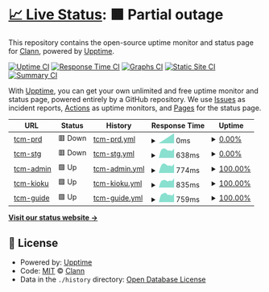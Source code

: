 # [📈 Live Status](https://clann-inc.github.io/tcm-upptime): <!--live status--> **🟧 Partial outage**

This repository contains the open-source uptime monitor and status page for [Clann](https://clann-inc.com/), powered by [Upptime](https://github.com/upptime/upptime).

[![Uptime CI](https://github.com/clann-inc/tcm-upptime/workflows/Uptime%20CI/badge.svg)](https://github.com/clann-inc/tcm-upptime/actions?query=workflow%3A%22Uptime+CI%22)
[![Response Time CI](https://github.com/clann-inc/tcm-upptime/workflows/Response%20Time%20CI/badge.svg)](https://github.com/clann-inc/tcm-upptime/actions?query=workflow%3A%22Response+Time+CI%22)
[![Graphs CI](https://github.com/clann-inc/tcm-upptime/workflows/Graphs%20CI/badge.svg)](https://github.com/clann-inc/tcm-upptime/actions?query=workflow%3A%22Graphs+CI%22)
[![Static Site CI](https://github.com/clann-inc/tcm-upptime/workflows/Static%20Site%20CI/badge.svg)](https://github.com/clann-inc/tcm-upptime/actions?query=workflow%3A%22Static+Site+CI%22)
[![Summary CI](https://github.com/clann-inc/tcm-upptime/workflows/Summary%20CI/badge.svg)](https://github.com/clann-inc/tcm-upptime/actions?query=workflow%3A%22Summary+CI%22)

With [Upptime](https://upptime.js.org), you can get your own unlimited and free uptime monitor and status page, powered entirely by a GitHub repository. We use [Issues](https://github.com/clann-inc/tcm-upptime/issues) as incident reports, [Actions](https://github.com/clann-inc/tcm-upptime/actions) as uptime monitors, and [Pages](https://clann-inc.github.io/tcm-upptime) for the status page.

<!--start: status pages-->
<!-- This summary is generated by Upptime (https://github.com/upptime/upptime) -->
<!-- Do not edit this manually, your changes will be overwritten -->
<!-- prettier-ignore -->
| URL | Status | History | Response Time | Uptime |
| --- | ------ | ------- | ------------- | ------ |
| <img alt="" src="https://icons.duckduckgo.com/ip3/tcm-prd.clann.dev.ico" height="13"> [tcm-prd](https://tcm-prd.clann.dev/) | 🟥 Down | [tcm-prd.yml](https://github.com/clann-inc/tcm-upptime/commits/HEAD/history/tcm-prd.yml) | <details><summary><img alt="Response time graph" src="./graphs/tcm-prd/response-time-week.png" height="20"> 0ms</summary><br><a href="https://clann-inc.github.io/tcm-upptime/history/tcm-prd"><img alt="Response time 602" src="https://img.shields.io/endpoint?url=https%3A%2F%2Fraw.githubusercontent.com%2Fclann-inc%2Ftcm-upptime%2FHEAD%2Fapi%2Ftcm-prd%2Fresponse-time.json"></a><br><a href="https://clann-inc.github.io/tcm-upptime/history/tcm-prd"><img alt="24-hour response time 0" src="https://img.shields.io/endpoint?url=https%3A%2F%2Fraw.githubusercontent.com%2Fclann-inc%2Ftcm-upptime%2FHEAD%2Fapi%2Ftcm-prd%2Fresponse-time-day.json"></a><br><a href="https://clann-inc.github.io/tcm-upptime/history/tcm-prd"><img alt="7-day response time 0" src="https://img.shields.io/endpoint?url=https%3A%2F%2Fraw.githubusercontent.com%2Fclann-inc%2Ftcm-upptime%2FHEAD%2Fapi%2Ftcm-prd%2Fresponse-time-week.json"></a><br><a href="https://clann-inc.github.io/tcm-upptime/history/tcm-prd"><img alt="30-day response time 602" src="https://img.shields.io/endpoint?url=https%3A%2F%2Fraw.githubusercontent.com%2Fclann-inc%2Ftcm-upptime%2FHEAD%2Fapi%2Ftcm-prd%2Fresponse-time-month.json"></a><br><a href="https://clann-inc.github.io/tcm-upptime/history/tcm-prd"><img alt="1-year response time 602" src="https://img.shields.io/endpoint?url=https%3A%2F%2Fraw.githubusercontent.com%2Fclann-inc%2Ftcm-upptime%2FHEAD%2Fapi%2Ftcm-prd%2Fresponse-time-year.json"></a></details> | <details><summary><a href="https://clann-inc.github.io/tcm-upptime/history/tcm-prd">0.00%</a></summary><a href="https://clann-inc.github.io/tcm-upptime/history/tcm-prd"><img alt="All-time uptime 56.05%" src="https://img.shields.io/endpoint?url=https%3A%2F%2Fraw.githubusercontent.com%2Fclann-inc%2Ftcm-upptime%2FHEAD%2Fapi%2Ftcm-prd%2Fuptime.json"></a><br><a href="https://clann-inc.github.io/tcm-upptime/history/tcm-prd"><img alt="24-hour uptime 0.00%" src="https://img.shields.io/endpoint?url=https%3A%2F%2Fraw.githubusercontent.com%2Fclann-inc%2Ftcm-upptime%2FHEAD%2Fapi%2Ftcm-prd%2Fuptime-day.json"></a><br><a href="https://clann-inc.github.io/tcm-upptime/history/tcm-prd"><img alt="7-day uptime 0.00%" src="https://img.shields.io/endpoint?url=https%3A%2F%2Fraw.githubusercontent.com%2Fclann-inc%2Ftcm-upptime%2FHEAD%2Fapi%2Ftcm-prd%2Fuptime-week.json"></a><br><a href="https://clann-inc.github.io/tcm-upptime/history/tcm-prd"><img alt="30-day uptime 56.05%" src="https://img.shields.io/endpoint?url=https%3A%2F%2Fraw.githubusercontent.com%2Fclann-inc%2Ftcm-upptime%2FHEAD%2Fapi%2Ftcm-prd%2Fuptime-month.json"></a><br><a href="https://clann-inc.github.io/tcm-upptime/history/tcm-prd"><img alt="1-year uptime 56.05%" src="https://img.shields.io/endpoint?url=https%3A%2F%2Fraw.githubusercontent.com%2Fclann-inc%2Ftcm-upptime%2FHEAD%2Fapi%2Ftcm-prd%2Fuptime-year.json"></a></details>
| <img alt="" src="https://icons.duckduckgo.com/ip3/tcm-stg.clann.dev.ico" height="13"> [tcm-stg](https://tcm-stg.clann.dev/) | 🟥 Down | [tcm-stg.yml](https://github.com/clann-inc/tcm-upptime/commits/HEAD/history/tcm-stg.yml) | <details><summary><img alt="Response time graph" src="./graphs/tcm-stg/response-time-week.png" height="20"> 638ms</summary><br><a href="https://clann-inc.github.io/tcm-upptime/history/tcm-stg"><img alt="Response time 595" src="https://img.shields.io/endpoint?url=https%3A%2F%2Fraw.githubusercontent.com%2Fclann-inc%2Ftcm-upptime%2FHEAD%2Fapi%2Ftcm-stg%2Fresponse-time.json"></a><br><a href="https://clann-inc.github.io/tcm-upptime/history/tcm-stg"><img alt="24-hour response time 568" src="https://img.shields.io/endpoint?url=https%3A%2F%2Fraw.githubusercontent.com%2Fclann-inc%2Ftcm-upptime%2FHEAD%2Fapi%2Ftcm-stg%2Fresponse-time-day.json"></a><br><a href="https://clann-inc.github.io/tcm-upptime/history/tcm-stg"><img alt="7-day response time 638" src="https://img.shields.io/endpoint?url=https%3A%2F%2Fraw.githubusercontent.com%2Fclann-inc%2Ftcm-upptime%2FHEAD%2Fapi%2Ftcm-stg%2Fresponse-time-week.json"></a><br><a href="https://clann-inc.github.io/tcm-upptime/history/tcm-stg"><img alt="30-day response time 595" src="https://img.shields.io/endpoint?url=https%3A%2F%2Fraw.githubusercontent.com%2Fclann-inc%2Ftcm-upptime%2FHEAD%2Fapi%2Ftcm-stg%2Fresponse-time-month.json"></a><br><a href="https://clann-inc.github.io/tcm-upptime/history/tcm-stg"><img alt="1-year response time 595" src="https://img.shields.io/endpoint?url=https%3A%2F%2Fraw.githubusercontent.com%2Fclann-inc%2Ftcm-upptime%2FHEAD%2Fapi%2Ftcm-stg%2Fresponse-time-year.json"></a></details> | <details><summary><a href="https://clann-inc.github.io/tcm-upptime/history/tcm-stg">0.00%</a></summary><a href="https://clann-inc.github.io/tcm-upptime/history/tcm-stg"><img alt="All-time uptime 0.07%" src="https://img.shields.io/endpoint?url=https%3A%2F%2Fraw.githubusercontent.com%2Fclann-inc%2Ftcm-upptime%2FHEAD%2Fapi%2Ftcm-stg%2Fuptime.json"></a><br><a href="https://clann-inc.github.io/tcm-upptime/history/tcm-stg"><img alt="24-hour uptime 0.00%" src="https://img.shields.io/endpoint?url=https%3A%2F%2Fraw.githubusercontent.com%2Fclann-inc%2Ftcm-upptime%2FHEAD%2Fapi%2Ftcm-stg%2Fuptime-day.json"></a><br><a href="https://clann-inc.github.io/tcm-upptime/history/tcm-stg"><img alt="7-day uptime 0.00%" src="https://img.shields.io/endpoint?url=https%3A%2F%2Fraw.githubusercontent.com%2Fclann-inc%2Ftcm-upptime%2FHEAD%2Fapi%2Ftcm-stg%2Fuptime-week.json"></a><br><a href="https://clann-inc.github.io/tcm-upptime/history/tcm-stg"><img alt="30-day uptime 0.07%" src="https://img.shields.io/endpoint?url=https%3A%2F%2Fraw.githubusercontent.com%2Fclann-inc%2Ftcm-upptime%2FHEAD%2Fapi%2Ftcm-stg%2Fuptime-month.json"></a><br><a href="https://clann-inc.github.io/tcm-upptime/history/tcm-stg"><img alt="1-year uptime 0.07%" src="https://img.shields.io/endpoint?url=https%3A%2F%2Fraw.githubusercontent.com%2Fclann-inc%2Ftcm-upptime%2FHEAD%2Fapi%2Ftcm-stg%2Fuptime-year.json"></a></details>
| <img alt="" src="https://icons.duckduckgo.com/ip3/tcm-admin.clann.dev.ico" height="13"> [tcm-admin](https://tcm-admin.clann.dev/) | 🟩 Up | [tcm-admin.yml](https://github.com/clann-inc/tcm-upptime/commits/HEAD/history/tcm-admin.yml) | <details><summary><img alt="Response time graph" src="./graphs/tcm-admin/response-time-week.png" height="20"> 774ms</summary><br><a href="https://clann-inc.github.io/tcm-upptime/history/tcm-admin"><img alt="Response time 762" src="https://img.shields.io/endpoint?url=https%3A%2F%2Fraw.githubusercontent.com%2Fclann-inc%2Ftcm-upptime%2FHEAD%2Fapi%2Ftcm-admin%2Fresponse-time.json"></a><br><a href="https://clann-inc.github.io/tcm-upptime/history/tcm-admin"><img alt="24-hour response time 610" src="https://img.shields.io/endpoint?url=https%3A%2F%2Fraw.githubusercontent.com%2Fclann-inc%2Ftcm-upptime%2FHEAD%2Fapi%2Ftcm-admin%2Fresponse-time-day.json"></a><br><a href="https://clann-inc.github.io/tcm-upptime/history/tcm-admin"><img alt="7-day response time 774" src="https://img.shields.io/endpoint?url=https%3A%2F%2Fraw.githubusercontent.com%2Fclann-inc%2Ftcm-upptime%2FHEAD%2Fapi%2Ftcm-admin%2Fresponse-time-week.json"></a><br><a href="https://clann-inc.github.io/tcm-upptime/history/tcm-admin"><img alt="30-day response time 762" src="https://img.shields.io/endpoint?url=https%3A%2F%2Fraw.githubusercontent.com%2Fclann-inc%2Ftcm-upptime%2FHEAD%2Fapi%2Ftcm-admin%2Fresponse-time-month.json"></a><br><a href="https://clann-inc.github.io/tcm-upptime/history/tcm-admin"><img alt="1-year response time 762" src="https://img.shields.io/endpoint?url=https%3A%2F%2Fraw.githubusercontent.com%2Fclann-inc%2Ftcm-upptime%2FHEAD%2Fapi%2Ftcm-admin%2Fresponse-time-year.json"></a></details> | <details><summary><a href="https://clann-inc.github.io/tcm-upptime/history/tcm-admin">100.00%</a></summary><a href="https://clann-inc.github.io/tcm-upptime/history/tcm-admin"><img alt="All-time uptime 100.00%" src="https://img.shields.io/endpoint?url=https%3A%2F%2Fraw.githubusercontent.com%2Fclann-inc%2Ftcm-upptime%2FHEAD%2Fapi%2Ftcm-admin%2Fuptime.json"></a><br><a href="https://clann-inc.github.io/tcm-upptime/history/tcm-admin"><img alt="24-hour uptime 100.00%" src="https://img.shields.io/endpoint?url=https%3A%2F%2Fraw.githubusercontent.com%2Fclann-inc%2Ftcm-upptime%2FHEAD%2Fapi%2Ftcm-admin%2Fuptime-day.json"></a><br><a href="https://clann-inc.github.io/tcm-upptime/history/tcm-admin"><img alt="7-day uptime 100.00%" src="https://img.shields.io/endpoint?url=https%3A%2F%2Fraw.githubusercontent.com%2Fclann-inc%2Ftcm-upptime%2FHEAD%2Fapi%2Ftcm-admin%2Fuptime-week.json"></a><br><a href="https://clann-inc.github.io/tcm-upptime/history/tcm-admin"><img alt="30-day uptime 100.00%" src="https://img.shields.io/endpoint?url=https%3A%2F%2Fraw.githubusercontent.com%2Fclann-inc%2Ftcm-upptime%2FHEAD%2Fapi%2Ftcm-admin%2Fuptime-month.json"></a><br><a href="https://clann-inc.github.io/tcm-upptime/history/tcm-admin"><img alt="1-year uptime 100.00%" src="https://img.shields.io/endpoint?url=https%3A%2F%2Fraw.githubusercontent.com%2Fclann-inc%2Ftcm-upptime%2FHEAD%2Fapi%2Ftcm-admin%2Fuptime-year.json"></a></details>
| <img alt="" src="https://icons.duckduckgo.com/ip3/tcm-kioku.clann.dev.ico" height="13"> [tcm-kioku](https://tcm-kioku.clann.dev/) | 🟩 Up | [tcm-kioku.yml](https://github.com/clann-inc/tcm-upptime/commits/HEAD/history/tcm-kioku.yml) | <details><summary><img alt="Response time graph" src="./graphs/tcm-kioku/response-time-week.png" height="20"> 835ms</summary><br><a href="https://clann-inc.github.io/tcm-upptime/history/tcm-kioku"><img alt="Response time 776" src="https://img.shields.io/endpoint?url=https%3A%2F%2Fraw.githubusercontent.com%2Fclann-inc%2Ftcm-upptime%2FHEAD%2Fapi%2Ftcm-kioku%2Fresponse-time.json"></a><br><a href="https://clann-inc.github.io/tcm-upptime/history/tcm-kioku"><img alt="24-hour response time 703" src="https://img.shields.io/endpoint?url=https%3A%2F%2Fraw.githubusercontent.com%2Fclann-inc%2Ftcm-upptime%2FHEAD%2Fapi%2Ftcm-kioku%2Fresponse-time-day.json"></a><br><a href="https://clann-inc.github.io/tcm-upptime/history/tcm-kioku"><img alt="7-day response time 835" src="https://img.shields.io/endpoint?url=https%3A%2F%2Fraw.githubusercontent.com%2Fclann-inc%2Ftcm-upptime%2FHEAD%2Fapi%2Ftcm-kioku%2Fresponse-time-week.json"></a><br><a href="https://clann-inc.github.io/tcm-upptime/history/tcm-kioku"><img alt="30-day response time 776" src="https://img.shields.io/endpoint?url=https%3A%2F%2Fraw.githubusercontent.com%2Fclann-inc%2Ftcm-upptime%2FHEAD%2Fapi%2Ftcm-kioku%2Fresponse-time-month.json"></a><br><a href="https://clann-inc.github.io/tcm-upptime/history/tcm-kioku"><img alt="1-year response time 776" src="https://img.shields.io/endpoint?url=https%3A%2F%2Fraw.githubusercontent.com%2Fclann-inc%2Ftcm-upptime%2FHEAD%2Fapi%2Ftcm-kioku%2Fresponse-time-year.json"></a></details> | <details><summary><a href="https://clann-inc.github.io/tcm-upptime/history/tcm-kioku">100.00%</a></summary><a href="https://clann-inc.github.io/tcm-upptime/history/tcm-kioku"><img alt="All-time uptime 100.00%" src="https://img.shields.io/endpoint?url=https%3A%2F%2Fraw.githubusercontent.com%2Fclann-inc%2Ftcm-upptime%2FHEAD%2Fapi%2Ftcm-kioku%2Fuptime.json"></a><br><a href="https://clann-inc.github.io/tcm-upptime/history/tcm-kioku"><img alt="24-hour uptime 100.00%" src="https://img.shields.io/endpoint?url=https%3A%2F%2Fraw.githubusercontent.com%2Fclann-inc%2Ftcm-upptime%2FHEAD%2Fapi%2Ftcm-kioku%2Fuptime-day.json"></a><br><a href="https://clann-inc.github.io/tcm-upptime/history/tcm-kioku"><img alt="7-day uptime 100.00%" src="https://img.shields.io/endpoint?url=https%3A%2F%2Fraw.githubusercontent.com%2Fclann-inc%2Ftcm-upptime%2FHEAD%2Fapi%2Ftcm-kioku%2Fuptime-week.json"></a><br><a href="https://clann-inc.github.io/tcm-upptime/history/tcm-kioku"><img alt="30-day uptime 100.00%" src="https://img.shields.io/endpoint?url=https%3A%2F%2Fraw.githubusercontent.com%2Fclann-inc%2Ftcm-upptime%2FHEAD%2Fapi%2Ftcm-kioku%2Fuptime-month.json"></a><br><a href="https://clann-inc.github.io/tcm-upptime/history/tcm-kioku"><img alt="1-year uptime 100.00%" src="https://img.shields.io/endpoint?url=https%3A%2F%2Fraw.githubusercontent.com%2Fclann-inc%2Ftcm-upptime%2FHEAD%2Fapi%2Ftcm-kioku%2Fuptime-year.json"></a></details>
| <img alt="" src="https://icons.duckduckgo.com/ip3/tcm-guide.clann.dev.ico" height="13"> [tcm-guide](https://tcm-guide.clann.dev/) | 🟩 Up | [tcm-guide.yml](https://github.com/clann-inc/tcm-upptime/commits/HEAD/history/tcm-guide.yml) | <details><summary><img alt="Response time graph" src="./graphs/tcm-guide/response-time-week.png" height="20"> 759ms</summary><br><a href="https://clann-inc.github.io/tcm-upptime/history/tcm-guide"><img alt="Response time 673" src="https://img.shields.io/endpoint?url=https%3A%2F%2Fraw.githubusercontent.com%2Fclann-inc%2Ftcm-upptime%2FHEAD%2Fapi%2Ftcm-guide%2Fresponse-time.json"></a><br><a href="https://clann-inc.github.io/tcm-upptime/history/tcm-guide"><img alt="24-hour response time 622" src="https://img.shields.io/endpoint?url=https%3A%2F%2Fraw.githubusercontent.com%2Fclann-inc%2Ftcm-upptime%2FHEAD%2Fapi%2Ftcm-guide%2Fresponse-time-day.json"></a><br><a href="https://clann-inc.github.io/tcm-upptime/history/tcm-guide"><img alt="7-day response time 759" src="https://img.shields.io/endpoint?url=https%3A%2F%2Fraw.githubusercontent.com%2Fclann-inc%2Ftcm-upptime%2FHEAD%2Fapi%2Ftcm-guide%2Fresponse-time-week.json"></a><br><a href="https://clann-inc.github.io/tcm-upptime/history/tcm-guide"><img alt="30-day response time 673" src="https://img.shields.io/endpoint?url=https%3A%2F%2Fraw.githubusercontent.com%2Fclann-inc%2Ftcm-upptime%2FHEAD%2Fapi%2Ftcm-guide%2Fresponse-time-month.json"></a><br><a href="https://clann-inc.github.io/tcm-upptime/history/tcm-guide"><img alt="1-year response time 673" src="https://img.shields.io/endpoint?url=https%3A%2F%2Fraw.githubusercontent.com%2Fclann-inc%2Ftcm-upptime%2FHEAD%2Fapi%2Ftcm-guide%2Fresponse-time-year.json"></a></details> | <details><summary><a href="https://clann-inc.github.io/tcm-upptime/history/tcm-guide">100.00%</a></summary><a href="https://clann-inc.github.io/tcm-upptime/history/tcm-guide"><img alt="All-time uptime 100.00%" src="https://img.shields.io/endpoint?url=https%3A%2F%2Fraw.githubusercontent.com%2Fclann-inc%2Ftcm-upptime%2FHEAD%2Fapi%2Ftcm-guide%2Fuptime.json"></a><br><a href="https://clann-inc.github.io/tcm-upptime/history/tcm-guide"><img alt="24-hour uptime 100.00%" src="https://img.shields.io/endpoint?url=https%3A%2F%2Fraw.githubusercontent.com%2Fclann-inc%2Ftcm-upptime%2FHEAD%2Fapi%2Ftcm-guide%2Fuptime-day.json"></a><br><a href="https://clann-inc.github.io/tcm-upptime/history/tcm-guide"><img alt="7-day uptime 100.00%" src="https://img.shields.io/endpoint?url=https%3A%2F%2Fraw.githubusercontent.com%2Fclann-inc%2Ftcm-upptime%2FHEAD%2Fapi%2Ftcm-guide%2Fuptime-week.json"></a><br><a href="https://clann-inc.github.io/tcm-upptime/history/tcm-guide"><img alt="30-day uptime 100.00%" src="https://img.shields.io/endpoint?url=https%3A%2F%2Fraw.githubusercontent.com%2Fclann-inc%2Ftcm-upptime%2FHEAD%2Fapi%2Ftcm-guide%2Fuptime-month.json"></a><br><a href="https://clann-inc.github.io/tcm-upptime/history/tcm-guide"><img alt="1-year uptime 100.00%" src="https://img.shields.io/endpoint?url=https%3A%2F%2Fraw.githubusercontent.com%2Fclann-inc%2Ftcm-upptime%2FHEAD%2Fapi%2Ftcm-guide%2Fuptime-year.json"></a></details>

<!--end: status pages-->

[**Visit our status website →**](https://clann-inc.github.io/tcm-upptime)

## 📄 License

- Powered by: [Upptime](https://github.com/upptime/upptime)
- Code: [MIT](./LICENSE) © [Clann](https://clann-inc.com/)
- Data in the `./history` directory: [Open Database License](https://opendatacommons.org/licenses/odbl/1-0/)
